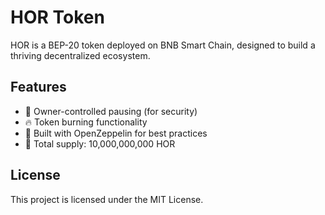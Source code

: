 # HOR Token

HOR is a BEP-20 token deployed on BNB Smart Chain, designed to build a thriving decentralized ecosystem.

## Features

- 🔐 Owner-controlled pausing (for security)
- 🔥 Token burning functionality
- 🧱 Built with OpenZeppelin for best practices
- 🚀 Total supply: 10,000,000,000 HOR

## License
This project is licensed under the MIT License.

